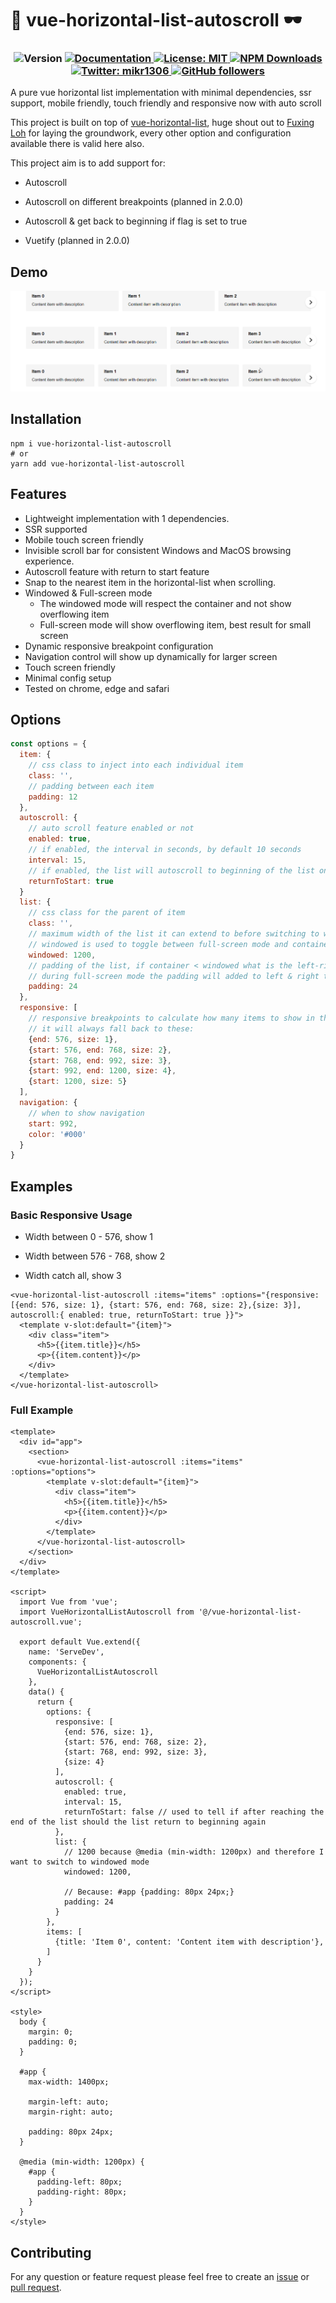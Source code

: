 # 👋 vue-horizontal-list-autoscroll 🕶

<h3 align="center">
  <img alt="Version" src="https://img.shields.io/badge/version-1.1.5-blue.svg?cacheSeconds=2592000" />
  <a href="https://github.com/MiKr13/S3-Bucket-Download/#README" target="_blank">
    <img alt="Documentation" src="https://img.shields.io/badge/documentation-yes-brightgreen.svg" />
  </a>
  <a href="#" target="_blank">
    <img alt="License: MIT" src="https://img.shields.io/badge/License-MIT-yellow.svg" />
  </a>
  <a href="https://www.npmjs.com/package/vue-horizontal-list-autoscroll" target="_blank">
    <img alt="NPM Downloads" src="https://img.shields.io/npm/dw/vue-horizontal-list-autoscroll">                                       
  </a>
  <a href="https://twitter.com/mikr1306" target="_blank">
    <img alt="Twitter: mikr1306" src="https://img.shields.io/twitter/follow/mikr1306.svg?style=social" />
  </a>
  <a href="https://github.com/mikr13" target="_blank">
    <img alt="GitHub followers" src="https://img.shields.io/github/followers/mikr13?style=social">                                       
  </a>
</h3>

A pure vue horizontal list implementation with minimal dependencies, ssr support, mobile friendly, touch friendly and responsive now with auto scroll

This project is built on top of [vue-horizontal-list](https://github.com/fuxingloh/vue-horizontal-list), huge shout out to [Fuxing Loh](https://github.com/fuxingloh) for laying the groundwork, every other option and configuration available there is valid here also.

This project aim is to add support for:

* Autoscroll

* Autoscroll on different breakpoints (planned in 2.0.0)

* Autoscroll & get back to beginning if flag is set to true

* Vuetify (planned in 2.0.0)

## Demo
[![vue-horizontal-list-autoscroll gif](vue-horizontal-list-autoscroll.gif)](https://github.com/MiKr13/vue-horizontal-list-autoscroll)


## Installation
```shell script
npm i vue-horizontal-list-autoscroll
# or
yarn add vue-horizontal-list-autoscroll
```

## Features

* Lightweight implementation with 1 dependencies.
* SSR supported
* Mobile touch screen friendly
* Invisible scroll bar for consistent Windows and MacOS browsing experience.
* Autoscroll feature with return to start feature
* Snap to the nearest item in the horizontal-list when scrolling.
* Windowed & Full-screen mode
  * The windowed mode will respect the container and not show overflowing item
  * Full-screen mode will show overflowing item, best result for small screen
* Dynamic responsive breakpoint configuration
* Navigation control will show up dynamically for larger screen
* Touch screen friendly
* Minimal config setup
* Tested on chrome, edge and safari

## Options

```js
const options = {
  item: {
    // css class to inject into each individual item
    class: '',
    // padding between each item
    padding: 12 
  },
  autoscroll: {
    // auto scroll feature enabled or not
    enabled: true,
    // if enabled, the interval in seconds, by default 10 seconds
    interval: 15,
    // if enabled, the list will autoscroll to beginning of the list once it reaches the end i.e. all list items are scrolled
    returnToStart: true
  }
  list: {
    // css class for the parent of item
    class: '', 
    // maximum width of the list it can extend to before switching to windowed mode, basically think of the bootstrap container max-width
    // windowed is used to toggle between full-screen mode and container mode
    windowed: 1200,
    // padding of the list, if container < windowed what is the left-right padding of the list
    // during full-screen mode the padding will added to left & right to centralise the item
    padding: 24
  },
  responsive: [
    // responsive breakpoints to calculate how many items to show in the list at each width interval
    // it will always fall back to these:
    {end: 576, size: 1},
    {start: 576, end: 768, size: 2},
    {start: 768, end: 992, size: 3},
    {start: 992, end: 1200, size: 4},
    {start: 1200, size: 5}
  ],
  navigation: {
    // when to show navigation
    start: 992,
    color: '#000'
  }
} 
```

## Examples

### Basic Responsive Usage

* Width between 0 - 576, show 1

* Width between 576 - 768, show 2

* Width catch all, show 3

```vue
<vue-horizontal-list-autoscroll :items="items" :options="{responsive: [{end: 576, size: 1}, {start: 576, end: 768, size: 2},{size: 3}], autoscroll:{ enabled: true, returnToStart: true }}">
  <template v-slot:default="{item}">
    <div class="item">
      <h5>{{item.title}}</h5>
      <p>{{item.content}}</p>
    </div>
  </template>
</vue-horizontal-list-autoscroll>
```

### Full Example

```vue
<template>
  <div id="app">
    <section>
      <vue-horizontal-list-autoscroll :items="items" :options="options">
        <template v-slot:default="{item}">
          <div class="item">
            <h5>{{item.title}}</h5>
            <p>{{item.content}}</p>
          </div>
        </template>
      </vue-horizontal-list-autoscroll>
    </section>
  </div>
</template>

<script>
  import Vue from 'vue';
  import VueHorizontalListAutoscroll from '@/vue-horizontal-list-autoscroll.vue';

  export default Vue.extend({
    name: 'ServeDev',
    components: {
      VueHorizontalListAutoscroll
    },
    data() {
      return {
        options: {
          responsive: [
            {end: 576, size: 1}, 
            {start: 576, end: 768, size: 2},
            {start: 768, end: 992, size: 3},
            {size: 4}
          ],
          autoscroll: {
            enabled: true,
            interval: 15,
            returnToStart: false // used to tell if after reaching the end of the list should the list return to beginning again
          },
          list: {
            // 1200 because @media (min-width: 1200px) and therefore I want to switch to windowed mode
            windowed: 1200,

            // Because: #app {padding: 80px 24px;}
            padding: 24
          }
        },  
        items: [
          {title: 'Item 0', content: 'Content item with description'},
        ]
      }
    }
  });
</script>

<style>
  body {
    margin: 0;
    padding: 0;
  }

  #app {
    max-width: 1400px;

    margin-left: auto;
    margin-right: auto;

    padding: 80px 24px;
  }

  @media (min-width: 1200px) {
    #app {
      padding-left: 80px;
      padding-right: 80px;
    }
  }
</style>
```

## Contributing
For any question or feature request please feel free to create an [issue](https://github.com/MiKr13/vue-horizontal-list-autoscroll/issues/new) or [pull request](https://github.com/MiKr13/vue-horizontal-list-autoscroll/pulls).
